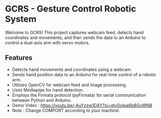 # GCRS - Gesture Control Robotic System

Welcome to GCRS! This project captures webcam feed, detects hand coordinates and movements, and then sends the data to an Arduino to control a dual-axis arm with servo motors.

## Features

- Detects hand movements and coordinates using a webcam.
- Sends hand position data to an Arduino for real-time control of a robotic arm.
- Utilizes OpenCV for webcam feed and image processing.
- Uses Mediapipe for hand detection.
- Employs the Firmata protocol (pyFirmata) for serial communication between Python and Arduino.
- Demo Video : https://youtu.be/-AuYzzw1D4Y?si=qty0oIpe6b8GyWNB
- Note : Change COMPORT according to your machine.
